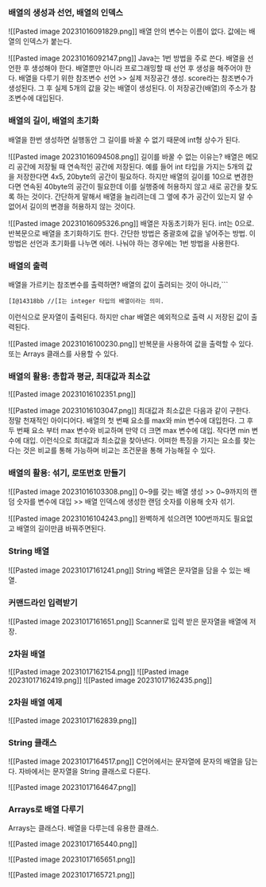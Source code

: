 ### 배열의 생성과 선언, 배열의 인덱스

![[Pasted image 20231016091829.png]]
배열 안의 변수는 이름이 없다. 값에는 배열의 인덱스가 붙는다. 

![[Pasted image 20231016092147.png]]
Java는 1번 방법을 주로 쓴다. 배열을 선언한 후 생성해야 한다. 배열뿐만 아니라 프로그래밍할 때 선언 후 생성을 해주어야 한다. 
배열을 다루기 위한 참조변수 선언 >> 실제 저장공간 생성.
score라는 참조변수가 생성된다. 그 후 실제 5개의 값을 갖는 배열이 생성된다. 이 저장공간(배열)의 주소가 참조변수에 대입된다. 

### 배열의 길이, 배열의 초기화
배열을 한번 생성하면 실행동안 그 길이를 바꿀 수 없기 때문에 int형 상수가 된다.

![[Pasted image 20231016094508.png]]
길이를 바꿀 수 없는 이유는?
배열은 메모리 공간에 저장될 때 연속적인 공간에 저장된다. 예를 들어 int 타입을 가지는 5개의 값을 저장한다면 4x5, 20byte의 공간이 필요하다. 하지만 배열의 길이를 10으로 변경한다면 연속된 40byte의 공간이 필요한데 이를 실행중에 허용하지 않고 새로 공간을 찾도록 하는 것이다. 간단하게 말해서 배열을 늘리려는데 그 옆에 추가 공간이 있는지 알 수 없어서 길이의 변경을 허용하지 않는 것이다. 

![[Pasted image 20231016095326.png]]
배열은 자동초기화가 된다. int는 0으로. 
반복문으로 배열을 초기화하기도 한다.
간단한 방법은 중괄호에 값을 넣어주는 방법.
이 방법은 선언과 초기화를 나누면 에러. 
나눠야 하는 경우에는 1번 방법을 사용한다.

### 배열의 출력
배열을 가르키는 참조변수를 출력하면?
배열의 값이 출려되는 것이 아니라,```
```
[I@14318bb //[I는 integer 타입의 배열이라는 의미.
```
이런식으로 문자열이 출력된다. 
하지만 char 배열은 예외적으로 출력 시 저장된 값이 출력된다.

![[Pasted image 20231016100230.png]]
반복문을 사용하여 값을 출력할 수 있다.
또는 Arrays 클래스를 사용할 수 있다. 

### 배열의 활용: 총합과 평균, 최대값과 최소값
![[Pasted image 20231016102351.png]]

![[Pasted image 20231016103047.png]]
최대값과 최소값은 다음과 같이 구한다. 정말 천재적인 아이디어다.
배열의 첫 번째 요소를 max와 min 변수에 대입한다. 
그 후 두 번째 요소 부터 max 변수와 비교하며 만약 더 크면 max 변수에 대입.
작다면 min 변수에 대입. 이런식으로 최대값과 최소값을 찾아낸다. 
어떠한 특징을 가지는 요소를 찾는다는 것은 비교를 통해 가능하며 비교는 조건문을 통해 가능해질 수 있다.

### 배열의 활용: 섞기, 로또번호 만들기
![[Pasted image 20231016103308.png]]
0~9를 갖는 배열 생성 >> 0~9까지의 랜덤 숫자를 변수에 대입 >> 배열 인덱스에 생성한 랜덤 숫자를 이용해 숫자 섞기.

![[Pasted image 20231016104243.png]]
완벽하게 섞으려면 100번까지도 필요없고 배열의 길이만큼 바꿔주면된다.

### String 배열

![[Pasted image 20231017161241.png]]
String 배열은 문자열을 담을 수 있는 배열. 

### 커맨드라인 입력받기
![[Pasted image 20231017161651.png]]
Scanner로 입력 받은 문자열을 배열에 저장. 

### 2차원 배열
![[Pasted image 20231017162154.png]]
![[Pasted image 20231017162419.png]]
![[Pasted image 20231017162435.png]]

### 2차원 배열 예제
![[Pasted image 20231017162839.png]]

### String 클래스

![[Pasted image 20231017164517.png]]
C언어에서는 문자열에 문자의 배열을 담는다. 자바에서는 문자열을 String 클래스로 다룬다.

![[Pasted image 20231017164647.png]]

### Arrays로 배열 다루기

Arrays는 클래스다. 배열을 다루는데 유용한 클래스.

![[Pasted image 20231017165440.png]]

![[Pasted image 20231017165651.png]]

![[Pasted image 20231017165721.png]]
